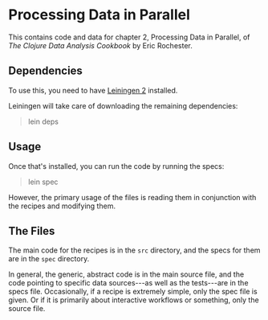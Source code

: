 # Processing Data in Parallel

This contains code and data for chapter 2, Processing Data in Parallel, of *The
Clojure Data Analysis Cookbook* by Eric Rochester.

## Dependencies

To use this, you need to have [Leiningen
2](https://github.com/technomancy/leiningen) installed.

Leiningen will take care of downloading the remaining dependencies:

> lein deps

## Usage

Once that's installed, you can run the code by running the specs:

> lein spec

However, the primary usage of the files is reading them in conjunction with the
recipes and modifying them.

## The Files

The main code for the recipes is in the `src` directory, and the specs for them
are in the `spec` directory.

In general, the generic, abstract code is in the main source file, and the code
pointing to specific data sources---as well as the tests---are in the specs
file. Occasionally, if a recipe is extremely simple, only the spec file is
given. Or if it is primarily about interactive workflows or something, only the
source file.


